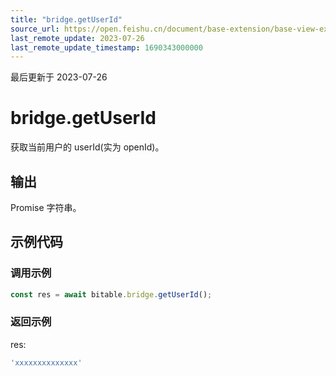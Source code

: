 ```yaml
---
title: "bridge.getUserId"
source_url: https://open.feishu.cn/document/base-extension/base-view-extensions/api/bridge/bridge_getuserid
last_remote_update: 2023-07-26
last_remote_update_timestamp: 1690343000000
---
```

最后更新于 2023-07-26

# bridge.getUserId
获取当前用户的 userId(实为 openId)。

## 输出
Promise 字符串。
## 示例代码
### 调用示例

```js
const res = await bitable.bridge.getUserId();
```

### 返回示例
res:
```js
'xxxxxxxxxxxxxx'
```
